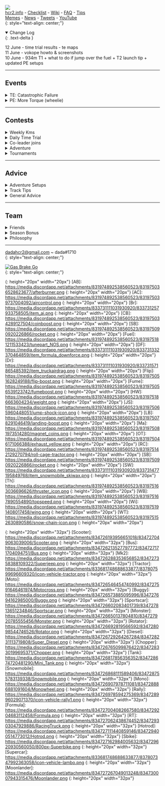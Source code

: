 [![](https://media.discordapp.net/attachments/806343355264401478/844297128007303198/Image.png?width=125&height=110)](#bottom)[  ]()  
[hcr2.info](https://reference.hcr2info.com) - [Checklist](https://reference.hcr2info.com/#lists)  - [Wiki](https://wiki.hcr2.info)  - [FAQ](https://reference.hcr2info.com/faq/) - [Tips](https://reference.hcr2info.com/tips/)   
[Memes](https://reference.hcr2info.com/memes/) - [News](https://fingersoft.com/news/) - [Tweets](https://mobile.twitter.com/HCR_Official_) -  [YouTube](https://www.youtube.com/results?search_query=hill+climb+racing+2+hcr2)  
{: style="text-align: center;"}
<!--
***
  
<details markdown="block">
  <summary>
    Table of contents
  </summary>
  {: .text-delta }
1. TOC
{:toc}
</details>

*** -->

<details open markdown="block">
  <summary>
    Change Log
  </summary>
{: .text-delta } 
	
12 June - time trial results - te maps  
11 June - vokope howto & screenshots  
10 June - 934m T1 + what to do if jump over the fuel + T2 launch tip + updated PE setups  

</details>	

***  

## Events

<details  markdown="block">
  <summary>
 TE: Catastrophic Failure
  </summary>
	
![](https://cdn.discordapp.com/attachments/750874271022317678/853364320338968586/image0.png)  
	
**Vehicles** ![jeep] ![monster] ![rotator] ![chopper] ![rt]
1. ![Jeep] ![SB]![JS]![LB] s=18 or ![chopper] ![LB]![Th]![fuel], Factory Cup - Factory Settings, 10k=12.5s  
2. ![RT] ![Wi]![Ma]![Fume] DF=1, Wheelie in Winter, 10k=850m  
3. ![Monster] ![SB]![HW]![AB] Breaking, 10k=4.5s  
4. ![Rotator] ![MA]![AB]![CB] B=1, I Hate Water - Reef Grief, 10k=20s

Maps  
![<https://cdn.discordapp.com/attachments/750874271022317678/853335709708451840/image.png>](https://cdn.discordapp.com/attachments/750874271022317678/853335709708451840/image.png)  
![<https://cdn.discordapp.com/attachments/750874271022317678/853348544307658762/image0.jpg>](https://cdn.discordapp.com/attachments/750874271022317678/853348544307658762/image0.jpg)  
![<https://cdn.discordapp.com/attachments/850238241533722664/853124080999989268/IMG_5035.JPG>](https://cdn.discordapp.com/attachments/850238241533722664/853124080999989268/IMG_5035.JPG)  
![<https://cdn.discordapp.com/attachments/750874271022317678/853341821912088616/image.png>](https://cdn.discordapp.com/attachments/750874271022317678/853341821912088616/image.png)  	
	
videos
- vokope howto <https://youtu.be/mdLFbGXYiOE>
	
screenshots
<details  markdown="block">
  <summary>
- T1 vokope 
</summary>
![](https://cdn.discordapp.com/attachments/750874271022317678/853098207314444308/image0.png)    
</details>
<details  markdown="block">
 <summary>
- T2 vokope  
</summary>
![](https://cdn.discordapp.com/attachments/750874271022317678/853098222352465920/image0.png)  
</details>
<details  markdown="block">
<summary>
- T3 vokope  
</summary>
![](https://cdn.discordapp.com/attachments/750874271022317678/853098230023716894/image0.png)  
</details>
<details  markdown="block">
<summary>
- T4 vokope 
</summary>
![](https://cdn.discordapp.com/attachments/750874271022317678/853098237895770172/image0.png)  
</details>
</details>
	
<details  markdown="block">
  <summary>
 PE: More Torque (wheelie)
  </summary>
  {: .text-delta }
![](https://pbs.twimg.com/media/E3bqkoDXwAEB2Cx.jpg:small)

1. Bog  ![Buggy] ![Wi] ![WB] ![CB] 943m, ![RT] ![Wi] ![WB] ![CB] 901m
2. Beach ![Buggy] ![Wi] ![WB] ![JS] 810m, ![RT] ![Wi] ![WB] ![CB]? 855m    
3. Forest  ![RT] ![Wi] ![WB] ![CB] 899m, ![Buggy] ![Wi] ![WB] ![JS] 907m, ![Diesel] ![Wi] ![WB] ![JS] 908m  
4. City  ![Buggy] ![Wi] ![WB] ![CB]? 1133m,![RT] ![Wi] ![WB] ![CB] 1126m
5. City ![Buggy] ![Wi] ![WB] ![CB] 931m, ![RT] ![Wi] ![WB] ![CB] 910m
6. Bog  ![Buggy] ![Wi] ![WB] ![ma] 2845m, ![RT] ![Wi] ![WB] ![CB] 2926m, ![moonlander] ![Ma] ![Wb] ![cb] 2664
7. Mountain  ![Buggy] ![Wi] ![WB] ![JS] 994m
8. Desert  ![RT] ![Wi] ![WB] ![CB]? 858m  
9. Glacier  ![Buggy] ![Wi] ![WB] ![JS] 1515m, ![Diesel] ![Wi] ![WB] ![JS] 1515m  

</details>  
	
***	
	
## Contests
	
<details  markdown="block">  
  <summary>
    Weekly Kms
  </summary>
  {: .text-delta }
### Weekly Kms Contest  
**Podium**  
🥇Getzata  
🥈LNL  
🥉Stand09  

**Top Ten**  
![](https://cdn.discordapp.com/attachments/777301191474282546/851250260252950528/image0.png)

</details>  

<details markdown="block">
  <summary>
    Daily Time Trial
  </summary>
  {: .text-delta }	
### Daily Time Trial Contest

Rules:
- Compete each day in same daily as <http://fw.hcr2.info>
- Points added up over the week: 🥇= 3, 🥈= 2, 🥉= 1

**Week 9 Results**  
🥇 date 3+3+3+2+0+3+2=16  
🥈 Getz 2+3+2+3=10  
🥉 fixit 2+2+2=5  
🏅 camaro 3  
🏅 Groot 1+2=3  
🏅 Harry 1+1=2  
🏅 josey 2  

**2021 Time Trial Roll of Honor**
```
         🥇   🥈   🥉
——————————————————————

Dada      6    2 
Date      2    3    3   
Getzata   1    4    2  
PDB                 1 
Spyder              1   
MrFixit             1   

——————————————————————
```

**To compete in the daily Time Trial contest**
1. Make sure that "dada" is on your friend list (if not, the link is under [#friends](#friends)
2. See the day’s vehicle and time trial on fw.hcr2.info or in-game chat (will be the same)
3. Choose CUPS Tab at top
4. Choose 4-square tab under flag tab on left
5. Scroll down to find that day's cup and track
6. Run it at many times as you like using that day’s vehicle

![](https://cdn.discordapp.com/attachments/776132655192211478/835513068074303528/image0.png)

</details>  

<details markdown="block">
  <summary>
    Co-leader joins
  </summary>
  {: .text-delta }
### Co-leader Season Contest
**Joins in June**     
5 Groot  
1 Spyder  
1 Jimbob
1 dada
	
**`---------------`**  
**`Tablet of Honor`**    
`===============`      
`Getzata.......1`     
`Groot.........1`    
**`---------------`**  

</details>

<details markdown="block">
  <summary>
    Adventure
  </summary>
  {: .text-delta }
	
### Adventure Contest

Adventure - May until month-end results  
***Snowmobile in Rustbucket Reef***

🥇Nesorac 10737m
🥈Omelette 9330m
🥉MrFixit 8177m

**2021 Adventure Roll of Honor**  
```
            🥇   🥈   
————————————————————
Date         3        
T            1    2
Nesorac      2
Lonestar          2
Spyder            1
Omelette          1
————————————————————
```  
Adventure contest until June mid-month is ***Sportscar- DesertValley***  
![](https://cdn.discordapp.com/attachments/776132655192211478/849421990107545600/image0.gif)  

</details>  

<details markdown="block">
  <summary>
    Tournaments
  </summary>
  {: .text-delta }
### Tournaments 
- Tractor Wars: <http://tw.hcr2.info>
- Friendly Wars: <http://fw.hcr2.info>

</details>  

***

## Advice
<details markdown="block">
  <summary>
    Adventure Setups
  </summary>
  {: .text-delta }
### Adventure Setups
Draft based on VMinchBosch data - **work-in-progress do not distribute!**  
![](https://cdn.discordapp.com/attachments/806343355264401478/842843192398446622/image0.png)
	
</details>  

<details markdown="block">
  <summary>
    Track Tips
  </summary>
  {: .text-delta }
### Track Tips

 Track | Cup | Tip 
 :--: | :--: | :--   
**The Carousel** | Bill's Circuit 2 | Do a backflip at high point in cave e.g. with rally  
**Flying Log** | Forest Cup 3 | Wait five seconds to reposition fuel  
**Forgotten Highway** | | High roads are generally quicker if you can make them  
**Frostfire Caverns** | | Go under the second mountain i.e.down into the cavern  
**Lonely Camper** | Boggy Road 3 | Generally smoother to go the low route at 320m to go (near the start)  
**Muddy Road** | Boggy Road 1 | Often quicker to break through the board at 200m to go, and go down  
**Snappy Swamps** | Alligator Cup 2 | ⚠ alligators at 50m to go. Fly over and wheelie; or go under carefully if you fit  
**Tunnel Vision** | Tunnels 1 | Go down the tunnel at 280m to go. It is a shortcut  
**Watery Tunnel** | Cup of City Water 2 | Generally quicker to brake and go low route through the water  

</details>  

<details markdown="block">
  <summary>
    General Advice 
  </summary>
  {: .text-delta }


### General HCR2 Advice  
1. Be respectful and friendly to others  
2. Finish the weekly public event  
3. Finish the monthly 50k season  
4. Open the free and video chests in the shop  
5. Open the daily 10-win chest  
6. Open six free 3h chests (resets every 12 hours)  
7. Do all the adventure tasks (at least to level 1 chest)  
8. Finish the 3 daily tasks (at least the easy ones)   
9. Have a chest timing down  
10. Scrap excess parts  
11. Make sure the team km chest reaches at least level 18 for legendary parts   
12. Compete in every team event  
13. Buy 10k common and 50k rare parts in the shop with coins if available  

**Only**  
1. Use gems to open cup chests, except:  
	- to buy epic or legendary parts in the shop if it is the first or last of that part that you need  
	- to finish the public event if needed  
2. Use scrap for parts needed for the team event - preferably legendary parts 

**Never** 
1. Cheat  
2. Buy chests/coins with gems in the shop  
3. Scrap parts that may be needed in the future  
4. Use the scrapyard if tired or impaired  

</details>

***
	
## Team  
<details markdown="block">
  <summary>
    Friends
  </summary>
  {: .text-delta }

### Friends  

Name | Link  
: -- | :--  
\*Lonestar | <https://playhcr.com/invite?id=YAKzzp>  
69Camaro | <https://playhcr.com/invite?id=6YgJX4>  
Canis | <https://playhcr.com/invite?id=oBy7Md>  
Dada | <https://playhcr.com/invite?id=XN7N73>  
Date | <https://playhcr.com/invite?id=rdKaOg>  
Diezel | <https://playhcr.com/invite?id=Wrq05d>  
G🐝G | <https://playhcr.com/invite?id=z57dp1>  
Getzata | <https://playhcr.com/invite?id=jEDooe>  
Gramps | <https://playhcr.com/invite?id=NKxKxJ>  
Harry | <https://playhcr.com/invite?id=5mnOj0>  
IamGroot | <https://playhcr.com/invite?id=rBr31M>  
Jimbob | <https://playhcr.com/invite?id=wznXZW>  
Josey | <https://playhcr.com/invite?id=Z46v9Z>  
LnL | <https://playhcr.com/invite?id=Ve1rrw>  
Max | <https://playhcr.com/invite?id=e9YZ4W>  
Mrfixit | <https://playhcr.com/invite?id=zEaegD>  
Nesorac | <https://playhcr.com/invite?id=Zlapzy>  
Omelette | <https://playhcr.com/invite?id=jDn5A9>  
PassDaB | <https://playhcr.com/invite?id=Z4zea4>  
Rock | <https://playhcr.com/invite?id=pBVAYN>  
Rush | <https://playhcr.com/invite?id=Ao4nZe>  
Slicksam | <https://playhcr.com/invite?id=bEgMXb>  
Spyder | <https://playhcr.com/invite?id=1Y1v73>  
Swan | <https://playhcr.com/invite?id=Q4rWYA>  
T | <https://playhcr.com/invite?id=3YgYnj>  
Terd | <https://playhcr.com/invite?id=K14e32>  
Wolf | <https://playhcr.com/invite?id=d5B5V2>  
Zay | <https://playhcr.com/invite?id=avmvPP>  

### Where can I find my invite code?  
![Find your invite code](https://i.imgur.com/WiWRznr.jpg)  
1.  Go to EVENTS tab    
2. Click on friends square in bottom left  
3. Press + in top right  

![Find your invite code](https://i.imgur.com/lw0A9k3.jpg)
4. Press “SEND LINK” button  
5. Six-character invite code is visible after “id=“  
6. Post in GBG team chat for others to see  

[🔝](#top)    
{: style="text-align: center;"}  

</details>

<details  markdown="block">
  <summary>
    Season Bonus
  </summary>
  {: .text-delta }
### Season Rewards
![](https://cdn.discordapp.com/attachments/617353655468687390/847676629667938304/image0.png)

</details>  
		
<details markdown="block">
  <summary>
    Philosophy
  </summary>
  {: .text-delta }	
	
### Philosophy  
1. **We are an active and friendly team.** There are no hard rules, but participating in all team matches and 100+km a week are good signs of activity. We try to keep it clean, be respectful, and support one another.    

2. **Real life takes priority.** If you have a problem preventing you from playing, let the team know. We are extremely understanding.  

3. **In-game chat** is the preferred means of communication. In the rare event of not being able to communicate in-game, feel free to use other means (e.g. my contact detail at the bottom or the discord server https://discord.gg/HHJB2qcR - *if the link has expired, let me know and I will refresh it*)  

4. **Relax and have fun!**  Rankings are secondary. (Please don't pressure anyone to perform better. If there is an issue that detracts from the positive environment, steps will be taken to address it.) 

5. **Eat plenty fiber!!** 😀
	 ![](https://cdn.discordapp.com/attachments/616461538978693141/739209195382898837/image0.jpg)
	

	
![](https://media.discordapp.net/attachments/833681748688633877/835658598969245722/image8.jpg?width=748&height=991)

</details> 
	
***

[dadahcr2@gmail.com](mailto:dadahcr2@gmail.com) ~ dada#1710     
{: style="text-align: center;"}  

[![Gas Brake Go](https://media.discordapp.net/attachments/806343355264401478/844297128007303198/Image.png?width=125&height=110)](#top)[ ]()     
{: style="text-align: center;"}  




[Ka]: https://pngimg.com/uploads/kangaroo/kangaroo_PNG21.png 
{: height="20px" width="20px"} 
[AB]: https://media.discordapp.net/attachments/831974892538560523/831975036528623677/afterburner.png 
{: height="20px" width="20px"} 
[AC]: https://media.discordapp.net/attachments/831974892538560523/831975039737004092/aircontrol.png 
{: height="20px" width="20px"} 
[Br]: https://media.discordapp.net/attachments/833731111031930920/833731257933758505/item_ai.png 
{: height="20px" width="20px"} 
[CB]: https://media.discordapp.net/attachments/831974892538560523/831975034289127504/coinboost.png 
{: height="20px" width="20px"} 
[SB]: https://media.discordapp.net/attachments/831974892538560523/831975090920226866/rocket.png 
{: height="20px" width="20px"} 
[Fuel]: https://media.discordapp.net/attachments/831974892538560523/831975181211533423/tunepart_NOS.png 
{: height="20px" width="20px"} 
[DF]: https://media.discordapp.net/attachments/833731111031930920/833731332370464859/item_formula_downforce.png 
{: height="20px" width="20px"} 
[Dr]: https://media.discordapp.net/attachments/833731111031930920/833731571865485392/item_truckairdrag.png 
{: height="20px" width="20px"} 
[Flip]: https://media.discordapp.net/attachments/831974892538560523/831975051628249188/flip-boost.png 
{: height="20px" width="20px"} 
[Fume]: https://media.discordapp.net/attachments/831974892538560523/831975056539123742/fumeboost.png 
{: height="20px" width="20px"} 
[HW]: https://media.discordapp.net/attachments/831974892538560523/831975186663604234/weight.png 
{: height="20px" width="20px"} 
[JS]: https://media.discordapp.net/attachments/831974892538560523/831975065960448051/jump-shock-icon.png 
{: height="20px" width="20px"} 
[LB]: https://media.discordapp.net/attachments/831974892538560523/831975078291046419/landing-boost.png 
{: height="20px" width="20px"} 
[Ma]: https://media.discordapp.net/attachments/831974892538560523/831975081973514280/magnet_coins.png 
{: height="20px" width="20px"} 
[OT]: https://media.discordapp.net/attachments/831974892538560523/831975046171066388/exhaust_yellow.png 
{: height="20px" width="20px"} 
[RC]: https://media.discordapp.net/attachments/831974892538560523/831975142129270794/roll-cage-tractor.png 
{: height="20px" width="20px"} 
[SB]: https://media.discordapp.net/attachments/831974892538560523/831975090920226866/rocket.png 
{: height="20px" width="20px"} 
[SW]: https://media.discordapp.net/attachments/833731111031930920/833731477195849768/item_snowmobile_skiwax.png 
{: height="20px" width="20px"} 
[Th]: https://media.discordapp.net/attachments/831974892538560523/831975163036696626/thruster_icon.png 
{: height="20px" width="20px"} 
[WB]: https://media.discordapp.net/attachments/831974892538560523/831975167890554890/topspeed.png 
{: height="20px" width="20px"} 
[Wi]: https://media.discordapp.net/attachments/831974892538560523/831975191408017458/wing.png 
{: height="20px" width="20px"} 
[WT]: https://media.discordapp.net/attachments/831974892538560523/831975152630890586/snow-chain-icon.png 
{: height="20px" width="20px"} 


[Jeep]: https://media.discordapp.net/attachments/834726148663017472/834726944284344330/Jeep.png 
{: height="20px" width="32px"} 
[Scooter]: https://media.discordapp.net/attachments/834726193956651018/834727049063039006/Scooter.png 
{: height="20px" width="32px"} 
[Bus]: https://media.discordapp.net/attachments/834726213527797772/834727171704094751/Bus.png 
{: height="20px" width="32px"} 
[Mk2]: https://media.discordapp.net/attachments/834726288353656852/834727358388109322/Superjeep.png 
{: height="20px" width="32px"} 
[Tractor]: https://media.discordapp.net/attachments/833681748688633877/837807599696609320/icon-vehicle-tractor.png 
{: height="20px" width="32px"} 
[Moto]: https://media.discordapp.net/attachments/834726546454740992/834727591646461974/Motocross.png 
{: height="20px" width="32px"} 
[Buggy]: https://media.discordapp.net/attachments/834726573885095996/834727694162985000/Buggy.png 
{: height="20px" width="32px"} 
[Sportscar]: https://media.discordapp.net/attachments/834726602083401739/834727813651234846/Sportscar.png 
{: height="20px" width="32px"} 
[Monster]: https://media.discordapp.net/attachments/834726650137804810/834727920785555456/Monster.png 
{: height="20px" width="32px"} 
[Rotator]: https://media.discordapp.net/attachments/834726692819566592/834728098544746526/Rotator.png 
{: height="20px" width="32px"} 
[Diesel]: https://media.discordapp.net/attachments/834726729264267284/834728231113719808/Super_Diesel.png 
{: height="20px" width="32px"} 
[Chopper]: https://media.discordapp.net/attachments/834726765099876422/834728330199695371/Chopper.png 
{: height="20px" width="32px"} 
[Tank]: https://media.discordapp.net/attachments/834726817856356352/834728674720481290/Mini_Tank.png 
{: height="20px" width="32px"} 
[Snowmobile]: https://media.discordapp.net/attachments/834726868111589406/834728755783139338/Snowmobile.png 
{: height="20px" width="32px"} 
[Mono]: https://media.discordapp.net/attachments/834726907978711081/834728886881091604/Monowheel.png 
{: height="20px" width="32px"} 
[Rally]: https://media.discordapp.net/attachments/834726978594275369/834728996029071370/icon-vehicle-rally1.png 
{: height="20px" width="32px"} 
[Formula]: https://media.discordapp.net/attachments/834727004082667580/834729204683112458/Formula.png 
{: height="20px" width="32px"} 
[RT]: https://media.discordapp.net/attachments/834727062438674452/834729303047929886/RacingTruck.png 
{: height="20px" width="32px"} 
[Hotrod]: https://media.discordapp.net/attachments/834727111440859146/834729400514773012/Hotrod.png 
{: height="20px" width="32px"} 
[Sbike]: https://media.discordapp.net/attachments/834727162984005632/834729620930560050/800px-Superbike.png 
{: height="20px" width="32px"} 
[Supercar]: https://media.discordapp.net/attachments/833681748688633877/837807347992363058/icon-vehicle-lambo.png 
{: height="20px" width="32px"} 
[Moonlander]: https://media.discordapp.net/attachments/834727267049013248/834730007943315476/Moonlander.png 
{: height="20px" width="32px"} 



<a name="bottom"></a>



